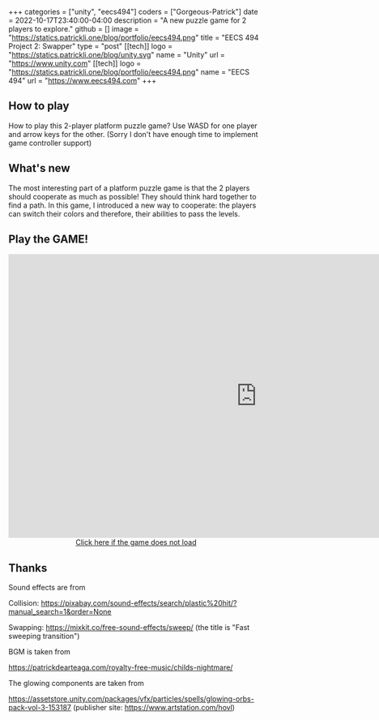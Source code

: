 +++
categories = ["unity", "eecs494"]
coders = ["Gorgeous-Patrick"]
date = 2022-10-17T23:40:00-04:00
description = "A new puzzle game for 2 players to explore."
github = []
image = "https://statics.patrickli.one/blog/portfolio/eecs494.png"
title = "EECS 494 Project 2: Swapper"
type = "post"
[[tech]]
logo = "https://statics.patrickli.one/blog/unity.svg"
name = "Unity"
url = "https://www.unity.com"
[[tech]]
logo = "https://statics.patrickli.one/blog/portfolio/eecs494.png"
name = "EECS 494"
url = "https://www.eecs494.com"
+++

## How to play

How to play this 2-player platform puzzle game? Use WASD for one player and arrow keys for the other. (Sorry I don't have enough time to implement game controller support)

## What's new

The most interesting part of a platform puzzle game is that the 2 players should cooperate as much as possible! They should think hard together to find a path. In this game, I introduced a new way to cooperate: the players can switch their colors and therefore, their abilities to pass the levels. 

## Play the GAME!
<center>
<iframe src="https://itch.io/embed-upload/6686619?color=333333" allowfullscreen="" width="980" height="560" frameborder="0"><a href="https://patrickli0906.itch.io/swapper">Play Swapper on itch.io</a></iframe>
<br/>
<a href=https://patrickli0906.itch.io/swapper > Click here if the game does not load </a>
</center>

## Thanks 

Sound effects are from 

Collision: https://pixabay.com/sound-effects/search/plastic%20hit/?manual_search=1&order=None

Swapping: https://mixkit.co/free-sound-effects/sweep/ (the title is "Fast sweeping transition")

BGM is taken from

https://patrickdearteaga.com/royalty-free-music/childs-nightmare/

The glowing components are taken from

https://assetstore.unity.com/packages/vfx/particles/spells/glowing-orbs-pack-vol-3-153187 (publisher site: https://www.artstation.com/hovl)

